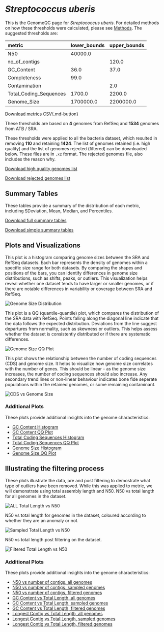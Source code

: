 # *Streptococcus uberis*

This is the GenomeQC page for *Streptococcus uberis*. For detailed methods on how these thresholds were calculated, please see [Methods](../../methods.md).
The suggested thresholds are: 

| metric                 | lower_bounds   | upper_bounds   |
|:-----------------------|:---------------|:---------------|
| N50                    | 40000.0        |                |
| no_of_contigs          |                | 120.0          |
| GC_Content             | 36.0           | 37.0           |
| Completeness           | 99.0           |                |
| Contamination          |                | 2.0            |
| Total_Coding_Sequences | 1700.0         | 2200.0         |
| Genome_Size            | 1700000.0      | 2200000.0      |

[Download metrics CSV](Streptococcus_uberis_metrics.csv){.md-button}


These thresholds are based on **4** genomes from RefSeq and **1534** genomes from ATB / SRA.

These thresholds were applied to all the bacteria dataset, which resulted in removing **110** and retaining **1424**.
The list of genomes retained (i.e. high quality) and the list of genomes rejected (filtered) can be downloaded below. These files are in `.xz` format. The rejected genomes file, also includes the reason why.

[Download high quality genomes list](Streptococcus_uberis_high_quality_genomes.csv.xz)


[Download rejected genomes list](Streptococcus_uberis_filtered_out_genomes.csv.xz)



## Summary Tables
These tables provide a summary of the distribution of each metric, including SDeviation, Mean, Median, and Percentiles.

[Download full summary tables](summary.csv)

[Download simple summary tables](selected_summary.csv)

## Plots and Visualizations

This plot is a histogram comparing genome sizes between the SRA and RefSeq datasets. Each bar represents the density of genomes within a specific size range for both datasets. By comparing the shapes and positions of the bars, you can identify differences in genome size distributions, such as shifts, peaks, or outliers. This visualization helps reveal whether one dataset tends to have larger or smaller genomes, or if there are notable differences in variability or coverage between SRA and RefSeq.

![Genome Size Distribution](Genome_Size_refseq_histogram_kde.png)

This plot is a QQ (quantile-quantile) plot, which compares the distribution of the SRA data with RefSeq. Points falling along the diagonal line indicate that the data follows the expected distribution. Deviations from the line suggest departures from normality, such as skewness or outliers. This helps assess whether the dataset is consistently distributed or if there are systematic differences.

![Genome Size QQ Plot](Genome_Size_refseq_qqplot.png)

This plot shows the relationship between the number of coding sequences (CDS) and genome size. It helps to visualize how genome size correlates with the number of genes. This should be linear - as the genome size increases, the number of coding sequences should also increase. Any secondary trend lines or non-linear behaviour indicates bone fide seperate populations within the retained genomes, or some remaining contaminant. 

![CDS vs Genome Size](Streptococcus_uberis_CDS_vs_Genome_Size.png)

### Additional Plots

These plots provide additional insights into the genome characteristics:

- [GC Content Histogram](GC_Content_refseq_histogram_kde.png)
- [GC Content QQ Plot](GC_Content_refseq_qqplot.png)
- [Total Coding Sequences Histogram](Total_Coding_Sequences_refseq_histogram_kde.png)
- [Total Coding Sequences QQ Plot](Total_Coding_Sequences_refseq_qqplot.png)
- [Genome Size Histogram](Genome_Size_refseq_histogram_kde.png)
- [Genome Size QQ Plot](Genome_Size_refseq_qqplot.png)
## Illustrating the filtering process
These plots illustrate the data, pre and post filtering to demostrate what type of outliers have been removed. While this was applied to metric, we will demonstrate using total assembly length and N50.
N50 vs total length for all genomes in the dataset.

![ALL Total Length vs N50](Streptococcus_uberis_all_total_length_N50.png)

N50 vs total length for genomes in the dataset, coloured according to whether they are an anomaly or not.

![Sampled Total Length vs N50](Streptococcus_uberis_sample_total_length_N50.png)

N50 vs total length post filtering on the dataset.

![Filtered Total Length vs N50](Streptococcus_uberis_filt_total_length_N50.png)

### Additional Plots

These plots provide additional insights into the genome characteristics:

- [N50 vs number of contigs, all genomes](Streptococcus_uberis_all_N50_number.png)
- [N50 vs number of contigs, sampled genomes](Streptococcus_uberis_sample_N50_number.png)
- [N50 vs number of contigs, filtered genomes](Streptococcus_uberis_filt_N50_number.png)
- [GC Content vs Total Length, all genomes](Streptococcus_uberis_all_total_length_GC_Content.png)
- [GC Content vs Total Length, sampled genomes](Streptococcus_uberis_sample_total_length_GC_Content.png)
- [GC Content vs Total Length, filtered genomes](Streptococcus_uberis_filt_total_length_GC_Content.png)
- [Longest Contig vs Total Length, all genomes](Streptococcus_uberis_all_total_length_longest.png)
- [Longest Contig vs Total Length, sampled genomes](Streptococcus_uberis_sample_total_length_longest.png)
- [Longest Contig vs Total Length, filtered genomes](Streptococcus_uberis_filt_total_length_longest.png)
